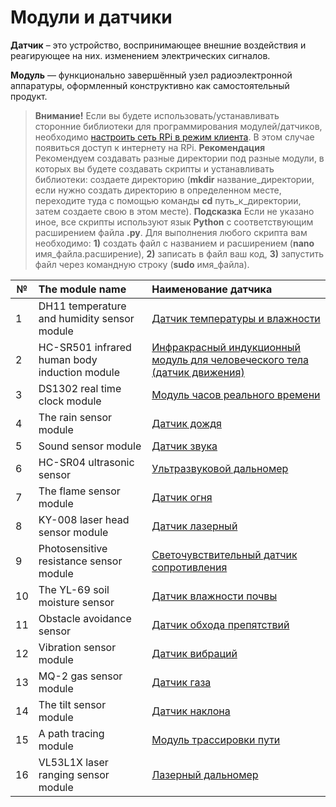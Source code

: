 # Модули и датчики

**Датчик** – это устройство, воспринимающее внешние воздействия и реагирующее на них. изменением электрических сигналов.

**Модуль** — функционально завершённый узел радиоэлектронной аппаратуры, оформленный конструктивно как самостоятельный продукт.

> **Внимание!** Если вы будете использовать/устанавливать сторонние библиотеки для программирования модулей/датчиков, необходимо [настроить сеть RPi в режим клиента](network.md). В этом случае появиться доступ к интернету на RPi. **Рекомендация** Рекомендуем создавать разные директории под разные модули, в которых вы будете создавать скрипты и устанавливать библиотеки: создаете директорию (**mkdir** название_директории, если нужно создать директорию в определенном месте, переходите туда с помощью команды **cd** путь_к_директории, затем создаете свою в этом месте). **Подсказка** Если не указано иное, все скрипты используют язык **Python** с соответствующим расширением файла **.py**. Для выполнения любого скрипта вам необходимо: **1)** создать файл с названием и расширением (**nano** имя_файла.расширение), **2)** записать в файл ваш код, **3)** запустить файл через командную строку (**sudo** имя_файла).

| №  | The module name  | Наименование датчика |
| -- |:---------------------------------| :----------------------------------|
| 1 | DH11 temperature and humidity sensor module  | [Датчик температуры и влажности](sensor_temperature.md) |
| 2 | HC-SR501 infrared human body induction module | [Инфракрасный индукционный модуль для человеческого тела (датчик движения)](module_infrared_induction.md) |
| 3 | DS1302 real time clock module | [Модуль часов реального времени](module_time.md) |
| 4 | The rain sensor module | [Датчик дождя](sensor_rain.md) |
| 5 | Sound sensor module | [Датчик звука](sensor_sound.md) |
| 6 | HC-SR04 ultrasonic sensor | [Ультразвуковой дальномер](sonar.md) |
| 7 | The flame sensor module | [Датчик огня](sensor_fire.md) |
| 8 | KY-008 laser head sensor module | [Датчик лазерный](sensor_laser.md) |
| 9 | Photosensitive resistance sensor module | [Светочувствительный датчик сопротивления](sensor_light.md) |
| 10 | The YL-69 soil moisture sensor | [Датчик влажности почвы](sensor_soil_moisture.md) |
| 11 | Obstacle avoidance sensor | [Датчик обхода препятствий](sensor_obstacle_avoidance.md) |
| 12 | Vibration sensor module | [Датчик вибраций](sensor_vibration.md) |
| 13 | MQ-2 gas sensor module | [Датчик газа](sensor_gas.md) |
| 14 | The tilt sensor module | [Датчик наклона](sensor_tilt.md) |
| 15 | A path tracing module | [Модуль трассировки пути](module_path_trace.md) |
| 16 | VL53L1X laser ranging sensor module | [Лазерный дальномер](laser.md) |
